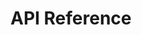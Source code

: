 # API Reference

<!-- markdownlint-disable MD033 -- allow inline HTML -->
<div id="swagger-ui"></div>
<link rel="stylesheet" href="https://unpkg.com/swagger-ui-dist@5.11.0/swagger-ui.css" />
<script src="https://unpkg.com/swagger-ui-dist@5.11.0/swagger-ui-bundle.js" crossorigin></script>
<script>
  window.onload = function loadSwaggerUI() {
    window.ui = SwaggerUIBundle({
      url: "https://raw.githubusercontent.com/argoproj/argo-workflows/release-3.5/api/openapi-spec/swagger.json",
      dom_id: "#swagger-ui",
    });
  };
</script>
